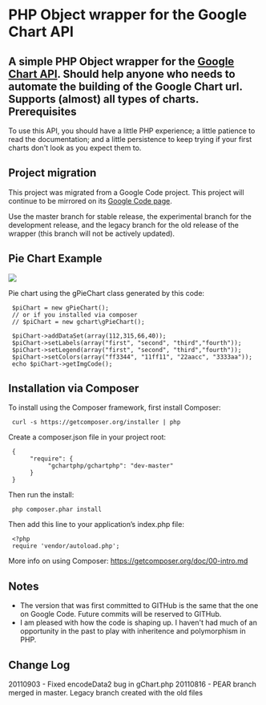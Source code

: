 PHP Object wrapper for the Google Chart API
===========================================
A simple PHP Object wrapper for the <a href="http://code.google.com/apis/chart/image_charts.html">Google Chart API</a>. Should help anyone who needs to automate the building of the Google Chart url. Supports (almost) all types of charts. 
Prerequisites
-------------
To use this API, you should have a little PHP experience; a little patience to read the documentation; and a little persistence to keep trying if your first charts don't look as you expect them to.

Project migration
-----------------
This project was migrated from a Google Code project.
This project will continue to be mirrored on its <a href="http://code.google.com/p/gchartphp/">Google Code page</a>.

Use the master branch for stable release, the experimental branch for the development release, and the legacy branch for the old release of the wrapper (this branch will not be actively updated).

Pie Chart Example
-----------------
<img src="http://chart.apis.google.com/chart?cht=p&chs=350x200&chd=t:112,315,66,40&chdl=first|second|third|fourth&chco=ff3344,11ff11,22aacc,3333aa&chl=first|second|third|fourth&image.png"/> 

Pie chart using the gPieChart class generated by this code:

     $piChart = new gPieChart();
     // or if you installed via composer
     // $piChart = new gchart\gPieChart();
     
     $piChart->addDataSet(array(112,315,66,40));
     $piChart->setLabels(array("first", "second", "third","fourth"));
     $piChart->setLegend(array("first", "second", "third","fourth"));
     $piChart->setColors(array("ff3344", "11ff11", "22aacc", "3333aa"));
     echo $piChart->getImgCode();


Installation via Composer
-----
To install using the Composer framework, first install Composer:

     curl -s https://getcomposer.org/installer | php
     
     
Create a composer.json file in your project root:

     {
          "require": {
               "gchartphp/gchartphp": "dev-master"
          }
     }
     
Then run the install:

     php composer.phar install

Then add this line to your application’s index.php file:

     <?php
     require 'vendor/autoload.php';

More info on using Composer: https://getcomposer.org/doc/00-intro.md


Notes
-----
 * The version that was first committed to GITHub is the same that the one on Google Code. Future commits will be reserved to GITHub.
 * I am pleased with how the code is shaping up. I haven't had much of an opportunity in the past to play with inheritence and polymorphism in PHP.

Change Log
----------
20110903 - Fixed encodeData2 bug in gChart.php
20110816 - PEAR branch merged in master.  Legacy branch created with the old files
